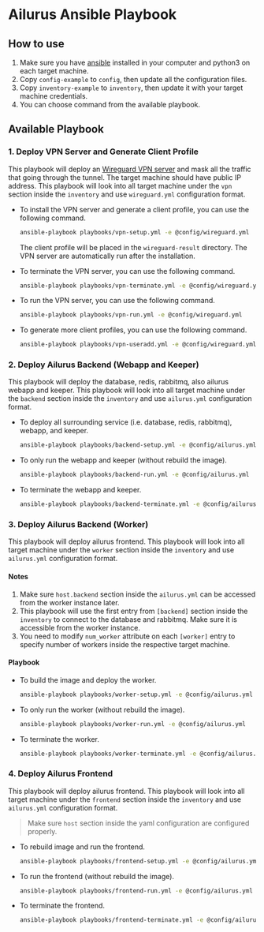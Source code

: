 # Ailurus Ansible Playbook

## How to use
1. Make sure you have [ansible](https://docs.ansible.com/ansible/latest/installation_guide/intro_installation.html) installed in your computer and python3 on each target machine.
2. Copy `config-example` to `config`, then update all the configuration files.
3. Copy `inventory-example` to `inventory`, then update it with your target machine credentials.
4. You can choose command from the available playbook.

## Available Playbook
### 1. Deploy VPN Server and Generate Client Profile
This playbook will deploy an [Wireguard VPN server](https://www.wireguard.com/) and mask all the traffic that going through the tunnel. The target machine should have public IP address. This playbook will look into all target machine under the `vpn` section inside the `inventory` and use `wireguard.yml` configuration format.

- To install the VPN server and generate a client profile, you can use the following command.
    ```bash
    ansible-playbook playbooks/vpn-setup.yml -e @config/wireguard.yml
    ```

    The client profile will be placed in the `wireguard-result` directory. The VPN server are automatically run after the installation.

- To terminate the VPN server, you can use the following command.
    ```bash
    ansible-playbook playbooks/vpn-terminate.yml -e @config/wireguard.yml
    ```

- To run the VPN server, you can use the following command.
    ```bash
    ansible-playbook playbooks/vpn-run.yml -e @config/wireguard.yml
    ```

- To generate more client profiles, you can use the following command.
    ```bash
    ansible-playbook playbooks/vpn-useradd.yml -e @config/wireguard.yml
    ```

### 2. Deploy Ailurus Backend (Webapp and Keeper)
This playbook will deploy the database, redis, rabbitmq, also ailurus webapp and keeper. This playbook will look into all target machine under the `backend` section inside the `inventory` and use `ailurus.yml` configuration format.

- To deploy all surrounding service (i.e. database, redis, rabbitmq), webapp, and keeper.
    ```bash
    ansible-playbook playbooks/backend-setup.yml -e @config/ailurus.yml
    ```

- To only run the webapp and keeper (without rebuild the image).
    ```bash
    ansible-playbook playbooks/backend-run.yml -e @config/ailurus.yml
    ```

- To terminate the webapp and keeper.
    ```bash
    ansible-playbook playbooks/backend-terminate.yml -e @config/ailurus.yml
    ```

### 3. Deploy Ailurus Backend (Worker)
This playbook will deploy ailurus frontend. This playbook will look into all target machine under the `worker` section inside the `inventory` and use `ailurus.yml` configuration format.

#### Notes
1. Make sure `host.backend` section inside the `ailurus.yml` can be accessed from the worker instance later.
2. This playbook will use the first entry from `[backend]` section inside the `inventory` to connect to the database and rabbitmq. Make sure it is accessible from the worker instance.
3. You need to modify `num_worker` attribute on each `[worker]` entry to specify number of workers inside the respective target machine.

#### Playbook

- To build the image and deploy the worker.
    ```bash
    ansible-playbook playbooks/worker-setup.yml -e @config/ailurus.yml
    ```

- To only run the worker (without rebuild the image).
    ```bash
    ansible-playbook playbooks/worker-run.yml -e @config/ailurus.yml
    ```

- To terminate the worker.
    ```bash
    ansible-playbook playbooks/worker-terminate.yml -e @config/ailurus.yml
    ```

### 4. Deploy Ailurus Frontend
This playbook will deploy ailurus frontend. This playbook will look into all target machine under the `frontend` section inside the `inventory` and use `ailurus.yml` configuration format.

> Make sure `host` section inside the yaml configuration are configured properly.

- To rebuild image and run the frontend.
    ```bash
    ansible-playbook playbooks/frontend-setup.yml -e @config/ailurus.yml
    ```

- To run the frontend (without rebuild the image).
    ```bash
    ansible-playbook playbooks/frontend-run.yml -e @config/ailurus.yml
    ```

- To terminate the frontend.
    ```bash
    ansible-playbook playbooks/frontend-terminate.yml -e @config/ailurus.yml
    ```